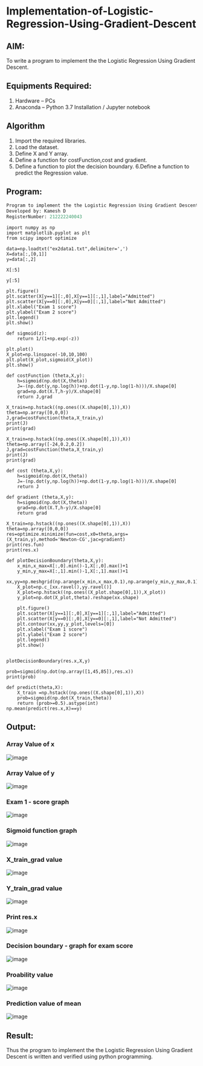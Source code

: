 # Implementation-of-Logistic-Regression-Using-Gradient-Descent

## AIM:
To write a program to implement the the Logistic Regression Using Gradient Descent.

## Equipments Required:
1. Hardware – PCs
2. Anaconda – Python 3.7 Installation / Jupyter notebook

## Algorithm
1. Import the required libraries.
2. Load the dataset.
3. Define X and Y array.
4. Define a function for costFunction,cost and gradient.
5. Define a function to plot the decision boundary. 6.Define a function to predict the 
   Regression value.

## Program:
```python
Program to implement the the Logistic Regression Using Gradient Descent.
Developed by: Kamesh D
RegisterNumber: 212222240043
```
```
import numpy as np
import matplotlib.pyplot as plt
from scipy import optimize

data=np.loadtxt("ex2data1.txt",delimiter=',')
X=data[:,[0,1]]
y=data[:,2]

X[:5]

y[:5]

plt.figure()
plt.scatter(X[y==1][:,0],X[y==1][:,1],label="Admitted")
plt.scatter(X[y==0][:,0],X[y==0][:,1],label="Not Admitted")
plt.xlabel("Exam 1 score")
plt.ylabel("Exam 2 score")
plt.legend()
plt.show()

def sigmoid(z):
    return 1/(1+np.exp(-z))

plt.plot()
X_plot=np.linspace(-10,10,100)
plt.plot(X_plot,sigmoid(X_plot))
plt.show()

def costFunction (theta,X,y):
    h=sigmoid(np.dot(X,theta))
    J=-(np.dot(y,np.log(h))+np.dot(1-y,np.log(1-h)))/X.shape[0]
    grad=np.dot(X.T,h-y)/X.shape[0]
    return J,grad

X_train=np.hstack((np.ones((X.shape[0],1)),X))
theta=np.array([0,0,0])
J,grad=costFunction(theta,X_train,y)
print(J)
print(grad)

X_train=np.hstack((np.ones((X.shape[0],1)),X))
theta=np.array([-24,0.2,0.2])
J,grad=costFunction(theta,X_train,y)
print(J)
print(grad)

def cost (theta,X,y):
    h=sigmoid(np.dot(X,theta))
    J=-(np.dot(y,np.log(h))+np.dot(1-y,np.log(1-h)))/X.shape[0]
    return J

def gradient (theta,X,y):
    h=sigmoid(np.dot(X,theta))
    grad=np.dot(X.T,h-y)/X.shape[0]
    return grad

X_train=np.hstack((np.ones((X.shape[0],1)),X))
theta=np.array([0,0,0])
res=optimize.minimize(fun=cost,x0=theta,args=(X_train,y),method='Newton-CG',jac=gradient)
print(res.fun)
print(res.x)

def plotDecisionBoundary(theta,X,y):
    x_min,x_max=X[:,0].min()-1,X[:,0].max()+1
    y_min,y_max=X[:,1].min()-1,X[:,1].max()+1
    xx,yy=np.meshgrid(np.arange(x_min,x_max,0.1),np.arange(y_min,y_max,0.1))
    X_plot=np.c_[xx.ravel(),yy.ravel()]
    X_plot=np.hstack((np.ones((X_plot.shape[0],1)),X_plot))
    y_plot=np.dot(X_plot,theta).reshape(xx.shape)
    
    plt.figure()
    plt.scatter(X[y==1][:,0],X[y==1][:,1],label="Admitted")
    plt.scatter(X[y==0][:,0],X[y==0][:,1],label="Not Admitted")
    plt.contour(xx,yy,y_plot,levels=[0])
    plt.xlabel("Exam 1 score")
    plt.ylabel("Exam 2 score")
    plt.legend()
    plt.show()


plotDecisionBoundary(res.x,X,y)

prob=sigmoid(np.dot(np.array([1,45,85]),res.x))
print(prob)

def predict(theta,X):
    X_train =np.hstack((np.ones((X.shape[0],1)),X))
    prob=sigmoid(np.dot(X_train,theta))
    return (prob>=0.5).astype(int)
np.mean(predict(res.x,X)==y)
```

## Output:
### Array Value of x
![image](https://github.com/KameshLeVI/-Implementation-of-Logistic-Regression-Using-Gradient-Descent/assets/120780633/d9ab87e8-58dc-436a-adba-0390436d26a8)

### Array Value of y
![image](https://github.com/KameshLeVI/-Implementation-of-Logistic-Regression-Using-Gradient-Descent/assets/120780633/c3dfd3a6-7677-458c-9937-16409940f1f9)

### Exam 1 - score graph
![image](https://github.com/KameshLeVI/-Implementation-of-Logistic-Regression-Using-Gradient-Descent/assets/120780633/cbe518eb-4fa5-4f6b-8fa6-1410339e2759)

### Sigmoid function graph
![image](https://github.com/KameshLeVI/-Implementation-of-Logistic-Regression-Using-Gradient-Descent/assets/120780633/0d6714d9-a6fb-4605-a446-90c9ff6bb1fa)

### X_train_grad value
![image](https://github.com/KameshLeVI/-Implementation-of-Logistic-Regression-Using-Gradient-Descent/assets/120780633/ece6116e-1299-46dc-8030-475fc261b6cf)

### Y_train_grad value
![image](https://github.com/KameshLeVI/-Implementation-of-Logistic-Regression-Using-Gradient-Descent/assets/120780633/92fd22bf-778d-47d6-b35d-50ac2f5d95a8)

### Print res.x
![image](https://github.com/KameshLeVI/-Implementation-of-Logistic-Regression-Using-Gradient-Descent/assets/120780633/7e482e86-e94f-488d-b25d-ae6c5969c3b1)

### Decision boundary - graph for exam score
![image](https://github.com/KameshLeVI/-Implementation-of-Logistic-Regression-Using-Gradient-Descent/assets/120780633/cd203767-73de-4273-93a7-5036115bca0b)

### Proability value
![image](https://github.com/KameshLeVI/-Implementation-of-Logistic-Regression-Using-Gradient-Descent/assets/120780633/4bbf5019-b6d1-420d-a1b8-91cce3eb222e)

### Prediction value of mean
![image](https://github.com/KameshLeVI/-Implementation-of-Logistic-Regression-Using-Gradient-Descent/assets/120780633/2d042d26-483e-473a-9415-9ca7f917420e)

## Result:
Thus the program to implement the the Logistic Regression Using Gradient Descent is written and verified using python programming.

